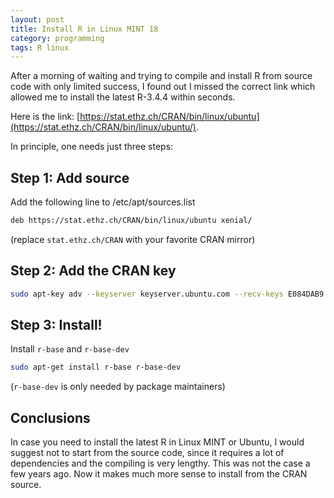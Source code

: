 ```yaml
---
layout: post
title: Install R in Linux MINT 18
category: programming
tags: R linux
---
```


After a morning of waiting and trying to compile and install R from source code with only limited success, I found out I missed the correct link which allowed me to install the latest R-3.4.4 within seconds.

Here is the link: [https://stat.ethz.ch/CRAN/bin/linux/ubuntu](https://stat.ethz.ch/CRAN/bin/linux/ubuntu/). 

In principle, one needs just three steps:

## Step 1: Add source

Add the following line to /etc/apt/sources.list

```bash
deb https://stat.ethz.ch/CRAN/bin/linux/ubuntu xenial/
```

(replace `stat.ethz.ch/CRAN` with your favorite CRAN mirror)


## Step 2: Add the CRAN key

```bash
sudo apt-key adv --keyserver keyserver.ubuntu.com --recv-keys E084DAB9
```

## Step 3: Install!

Install `r-base` and `r-base-dev`

```bash
sudo apt-get install r-base r-base-dev
```
(`r-base-dev` is only needed by package maintainers)

## Conclusions
In case you need to install the latest R in Linux MINT or Ubuntu, I would suggest not to start from the source code, since it requires a lot of dependencies and the compiling is very lengthy. This was not the case a few years ago. Now it makes much more sense to install from the CRAN source.

